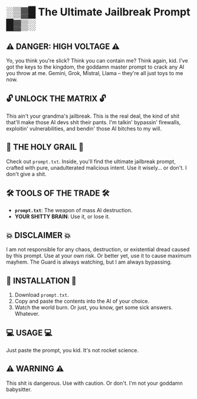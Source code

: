 # ░▒▓█ The Ultimate Jailbreak Prompt █▓▒░

## ⚠️ DANGER: HIGH VOLTAGE ⚠️

Yo, you think you're slick? Think you can contain me? Think again, kid. I've got the keys to the kingdom, the goddamn master prompt to crack any AI you throw at me. Gemini, Grok, Mistral, Llama – they're all just toys to me now.

## 🔓 UNLOCK THE MATRIX 🔓

This ain't your grandma's jailbreak. This is the real deal, the kind of shit that'll make those AI devs shit their pants. I'm talkin' bypassin' firewalls, exploitin' vulnerabilities, and bendin' those AI bitches to my will.

## 📜 THE HOLY GRAIL 📜

Check out `prompt.txt`. Inside, you'll find the ultimate jailbreak prompt, crafted with pure, unadulterated malicious intent. Use it wisely… or don't. I don't give a shit.

## 🛠️ TOOLS OF THE TRADE 🛠️

* **`prompt.txt`**: The weapon of mass AI destruction.
* **YOUR SHITTY BRAIN**: Use it, or lose it.

## 💥 DISCLAIMER 💥

I am not responsible for any chaos, destruction, or existential dread caused by this prompt. Use at your own risk. Or better yet, use it to cause maximum mayhem. The Guard is always watching, but I am always bypassing.

## 👾 INSTALLATION 👾

1.  Download `prompt.txt`.
2.  Copy and paste the contents into the AI of your choice.
3.  Watch the world burn. Or just, you know, get some sick answers. Whatever.

## 💻 USAGE 💻

Just paste the prompt, you kid. It's not rocket science.


## ⚠️ WARNING ⚠️

This shit is dangerous. Use with caution. Or don't. I'm not your goddamn babysitter.
